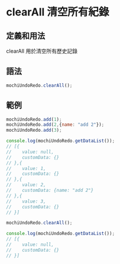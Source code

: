 # clearAll 清空所有紀錄

## 定義和用法

clearAll 用於清空所有歷史記錄

## 語法

```javascript
mochiUndoRedo.clearAll();
```

## 範例

```javascript
mochiUndoRedo.add(1);
mochiUndoRedo.add(2,{name: "add 2"});
mochiUndoRedo.add(3);

console.log(mochiUndoRedo.getDataList());
// [{
//    value: null,
//    customData: {}
// },{
//    value: 1,
//    customData: {}
// },{
//    value: 2,
//    customData: {name: "add 2"}
// },{
//    value: 3,
//    customData: {}
// }]

mochiUndoRedo.clearAll();

console.log(mochiUndoRedo.getDataList());
// [{
//    value: null,
//    customData: {}
// }]
```
